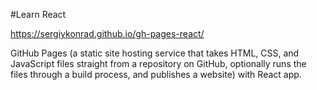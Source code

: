 #Learn React

https://sergiykonrad.github.io/gh-pages-react/

GitHub Pages (a static site hosting service that takes HTML, CSS, and JavaScript files straight from a repository on GitHub, optionally runs the files through a build process, and publishes a website) with React app.
